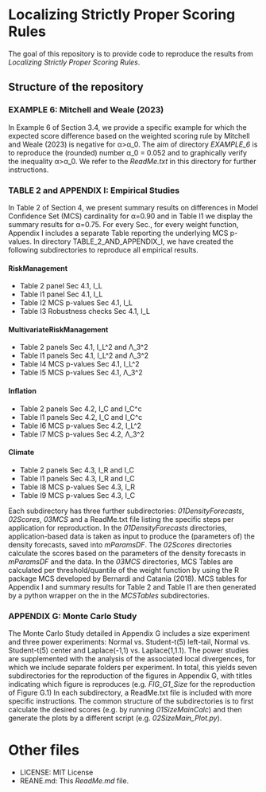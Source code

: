 # Localizing Strictly Proper Scoring Rules

The goal of this repository is to provide code to reproduce the results from *Localizing Strictly Proper Scoring Rules*. 


## Structure of the repository

### EXAMPLE 6: Mitchell and Weale (2023)
In Example 6 of Section 3.4, we provide a specific example for which the expected score difference based on the weighted scoring rule by Mitchell and Weale (2023) is negative for α>α_0. The aim of directory *EXAMPLE_6* is to reproduce the (rounded) number α_0 = 0.052 and to graphically verify the inequality α>α_0. We refer to the *ReadMe.txt* in this directory for further instructions.

### TABLE 2 and APPENDIX I: Empirical Studies
In Table 2 of Section 4, we present summary results on differences in Model Confidence Set (MCS) cardinality for α=0.90 and in Table I1 we display the summary results for α=0.75. For every Sec., for every weight function, Appendix I includes a separate Table reporting the underlying MCS p-values. In directory TABLE_2_AND_APPENDIX_I, we have created the following subdirectories to reproduce all empirical results.

#### RiskManagement
- Table 2 panel Sec 4.1, I_L 
- Table I1 panel Sec 4.1, I_L
- Table I2 MCS p-values Sec 4.1, I_L
- Table I3 Robustness checks Sec 4.1, I_L

#### MultivariateRiskManagement
- Table 2 panels Sec 4.1, I_L^2 and Λ_3^2
- Table I1 panels Sec 4.1, I_L^2 and Λ_3^2
- Table I4 MCS p-values Sec 4.1, I_L^2
- Table I5 MCS p-values Sec 4.1, Λ_3^2

#### Inflation
- Table 2 panels Sec 4.2, I_C and I_C^c
- Table I1 panels Sec 4.2, I_C and I_C^c
- Table I6 MCS p-values Sec 4.2, I_L^2
- Table I7 MCS p-values Sec 4.2, Λ_3^2

#### Climate
- Table 2 panels Sec 4.3, I_R and I_C
- Table I1 panels Sec 4.3, I_R and I_C
- Table I8 MCS p-values Sec 4.3, I_R
- Table I9 MCS p-values Sec 4.3, I_C

Each subdirectory has three further subdirectories: *01DensityForecasts*, *02Scores*, *03MCS* and a ReadMe.txt file listing the specific steps per application for reproduction. In the *01DensityForecasts* directories, application-based data is taken as input to produce the (parameters of) the density forecasts, saved into *mParamsDF*. The *02Scores* directories calculate the scores based on the parameters of the density forecasts in *mParamsDF* and the data. In the *03MCS* directories, MCS Tables are calculated per threshold/quantile of the weight function by using the R package MCS developed by Bernardi and Catania (2018). MCS tables for Appendix I and summary results for Table 2 and Table I1 are then generated by a python wrapper on the in the *MCSTables* subdirectories. 

### APPENDIX G: Monte Carlo Study
The Monte Carlo Study detailed in Appendix G includes a size experiment and three power experiments: Normal vs. Student-t(5) left-tail, Normal vs. Student-t(5) center and Laplace(-1,1) vs. Laplace(1,1.1). The power studies are supplemented with the analysis of the associated local divergences, for which we include separate folders per experiment. In total, this yields seven subdirectories for the reproduction of the figures in Appendix G, with titles indicating which figure is reproduces (e.g. *FIG_G1_Size* for the reproduction of Figure G.1) In each subdirectory, a ReadMe.txt file is included with more specific instructions. The common structure of the subdirectories is to first calculate the desired scores (e.g. by running *01SizeMainCalc*) and then generate the plots by a different script (e.g. *02SizeMain_Plot.py*).

# Other files
- LICENSE: MIT License
- REANE.md: This *ReadMe.md* file.






